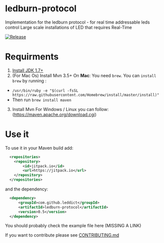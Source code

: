 # ledburn-protocol
Implementation for the ledburn protocol - for real time addressable leds control
Large scale installations of LED that requires Real-Time

[![Release](https://jitpack.io/v/leddict/ledburn-protocol.svg)](https://jitpack.io/#leddict/ledburn-protocol)

# Requirments
1. [Install JDK 1.7+](http://www.oracle.com/technetwork/java/javase/downloads/index.html)
2. (For Mac Os) Install Mvn 3.5+ On **Mac**:
You need `brew`. You can `install brew` by running :
  * `/usr/bin/ruby -e "$(curl -fsSL https://raw.githubusercontent.com/Homebrew/install/master/install)"
 `
* Then run `brew install maven`

3. Install Mvn For Windows / Linux you can follow:
(https://maven.apache.org/download.cgi)


# Use it

To use it in your Maven build add:
```xml
  <repositories>
	<repository>
	    <id>jitpack.io</id>
	    <url>https://jitpack.io</url>
	</repository>
  </repositories>
```

and the dependency:

```xml
  <dependency>
	  <groupId>com.github.leddict</groupId>
	  <artifactId>ledburn-protocol</artifactId>
	  <version>0.5</version>
  </dependency>
```

You should probably check the example file here (MISSING A LINK)

If you want to contribute please see [CONTRIBUTING.md](CONTRIBUTING.md)
